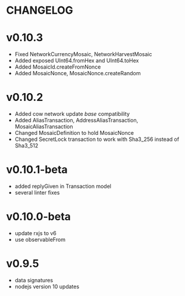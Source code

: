 # CHANGELOG

# v0.10.3

- Fixed NetworkCurrencyMosaic, NetworkHarvestMosaic
- Added exposed UInt64.fromHex and UInt64.toHex
- Added MosaicId.createFromNonce
- Added MosaicNonce, MosaicNonce.createRandom

# v0.10.2

- Added cow network update *base* compatibility
- Added AliasTransaction, AddressAliasTransaction, MosaicAliasTransaction
- Changed MosaicDefinition to hold MosaicNonce
- Changed SecretLock transaction to work with Sha3_256 instead of Sha3_512

# v0.10.1-beta

- added replyGiven in Transaction model
- several linter fixes

# v0.10.0-beta

- update rxjs to v6
- use observableFrom

# v0.9.5

- data signatures
- nodejs version 10 updates
